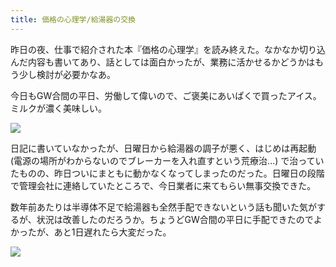 ```yaml
---
title: 価格の心理学/給湯器の交換
---
```


昨日の夜、仕事で紹介された本『価格の心理学』を読み終えた。なかなか切り込んだ内容も書いてあり、話としては面白かったが、業務に活かせるかどうかはもう少し検討が必要かなあ。

今日もGW合間の平日、労働して偉いので、ご褒美にあいぱくで買ったアイス。ミルクが濃く美味しい。

![](https://photos.old.apkas.net/medium/202405/20240502-181102.webp)

日記に書いていなかったが、日曜日から給湯器の調子が悪く、はじめは再起動 (電源の場所がわからないのでブレーカーを入れ直すという荒療治...) で治っていたものの、昨日ついにまともに動かなくなってしまったのだった。日曜日の段階で管理会社に連絡していたところで、今日業者に来てもらい無事交換できた。

数年前あたりは半導体不足で給湯器も全然手配できないという話も聞いた気がするが、状況は改善したのだろうか。ちょうどGW合間の平日に手配できたのでよかったが、あと1日遅れたら大変だった。

![](https://photos.old.apkas.net/medium/202405/20240502-182455.webp)
